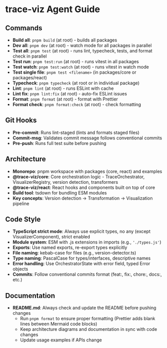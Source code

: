 # trace-viz Agent Guide

## Commands

- **Build all**: `pnpm build` (at root) - builds all packages
- **Dev all**: `pnpm dev` (at root) - watch mode for all packages in parallel
- **Test all**: `pnpm test` (at root) - runs lint, typecheck, tests, and format check in parallel
- **Test run**: `pnpm test:run` (at root) - runs vitest in all packages
- **Test watch**: `pnpm test:watch` (at root) - runs vitest in watch mode
- **Test single file**: `pnpm test <filename>` (in packages/core or packages/react)
- **Typecheck**: `pnpm typecheck` (at root or in individual package)
- **Lint**: `pnpm lint` (at root) - runs ESLint with cache
- **Lint fix**: `pnpm lint:fix` (at root) - auto-fix ESLint issues
- **Format**: `pnpm format` (at root) - format with Prettier
- **Format check**: `pnpm format:check` (at root) - check formatting

## Git Hooks

- **Pre-commit**: Runs lint-staged (lints and formats staged files)
- **Commit-msg**: Validates commit message follows conventional commits
- **Pre-push**: Runs full test suite before pushing

## Architecture

- **Monorepo**: pnpm workspace with packages (core, react) and examples
- **@trace-viz/core**: Core orchestration logic - TraceOrchestrator, VisualizerRegistry, version detection, transformers
- **@trace-viz/react**: React hooks and components built on top of core
- **Build tool**: tsdown for bundling ESM modules
- **Key concepts**: Version detection → Transformation → Visualization pipeline

## Code Style

- **TypeScript strict mode**: Always use explicit types, no any (except VisualizerComponent), strict enabled
- **Module system**: ESM with .js extensions in imports (e.g., `'./types.js'`)
- **Exports**: Use named exports, re-export types explicitly
- **File naming**: kebab-case for files (e.g., version-detector.ts)
- **Type naming**: PascalCase for types/interfaces, descriptive names
- **Error handling**: Use OrchestratorState with error field, typed Error objects
- **Commits**: Follow conventional commits format (feat:, fix:, chore:, docs:, etc.)

## Documentation

- **README.md**: Always check and update the README before pushing changes
  - Run `pnpm format` to ensure proper formatting (Prettier adds blank lines between Mermaid code blocks)
  - Keep architecture diagrams and documentation in sync with code changes
  - Update usage examples if APIs change
